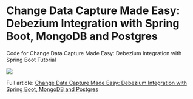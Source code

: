 # Change Data Capture Made Easy: Debezium Integration with Spring Boot, MongoDB and Postgres
Code for Change Data Capture Made Easy: Debezium Integration with Spring Boot Tutorial

![](https://cdn-images-1.medium.com/max/800/1*aw7UtUBxb9lvIpYPqpGVuA.jpeg)

Full article: [Change Data Capture Made Easy: Debezium Integration with Spring Boot, MongoDB and Postgres]()
